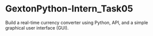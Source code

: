 # GextonPython-Intern_Task05
Build a real-time currency converter using Python, API, and a simple graphical user interface (GUI).
